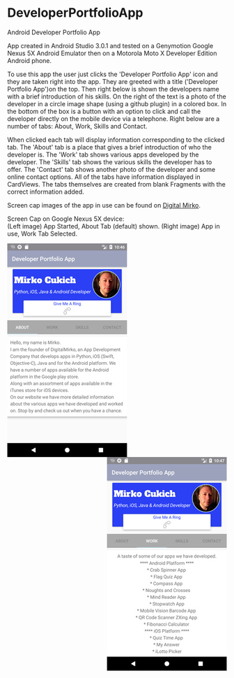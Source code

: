# DeveloperPortfolioApp
Android Developer Portfolio App

App created in Android Studio 3.0.1 and tested on a Genymotion Google Nexus 5X Android Emulator then on a Motorola Moto X Developer Edition Android phone.

To use this app the user just clicks the 'Developer Portfolio App' icon and they are taken right into the app. 
They are greeted with a title ('Developer Portfolio App')on the top. Then right below is shown the developers name with a brief
introduction of his skills. On the right of the text is a photo of the developer in a circle image shape (using a github plugin)
in a colored box. In the bottom of the box is a button with an option to click and call the developer directly on the mobile device
via a telephone. Right below are a number of tabs: About, Work, Skills and Contact.

When clicked each tab will display information corresponding to the clicked tab. The 'About' tab is a place that gives a brief introduction
of who the developer is. The 'Work' tab shows various apps developed by the developer. The 'Skills' tab shows the various skills
the developer has to offer. The 'Contact' tab shows another photo of the developer and some online contact options. All of the tabs have
information displayed in CardViews. The tabs themselves are created from blank Fragments with the correct information added.

Screen cap images of the app in use can be found on <a href="http://digitalmirko.com/javaApps.html">Digital Mirko</a>.

Screen Cap on Google Nexus 5X device:</br>
(Left image) App Started, About Tab (default) shown. (Right image) App in use, Work Tab Selected.
  <p>
  <img align="left" src="https://github.com/digitalMirko/DeveloperPortfolioApp/blob/master/275w_SC01-Screenshot_1520743615.jpg?raw=true" width="275"/>
  <img align="right" src="https://github.com/digitalMirko/DeveloperPortfolioApp/blob/master/275w_SC02-Screenshot_1520743630.jpg?raw=true" width="275"/>  
  </p>
  
